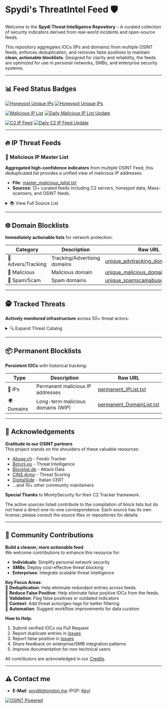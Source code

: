 # Spydi's ThreatIntel Feed 🛡️

Welcome to the **Spydi Threat Intelligence Repository** – A curated collection of security indicators derived from real-world incidents and open-source feeds.  

This repository aggregates IOCs (IPs and domains) from multiple OSINT feeds, enforces deduplication, and removes false positives to maintain **clean, actionable blocklists**. Designed for clarity and reliability, the feeds are optimized for use in personal networks, SMBs, and enterprise security systems.  

---

## 📊 Feed Status Badges

[![Honeypot Unique IPs](https://img.shields.io/badge/Dynamic%20Update-Honeypot_IPs-blue?style=flat-square&logo=github)](https://github.com/spydisec/spydithreatintel/actions/workflows/honeypot_ips.yml)
[![Honeypot Unique IPs](https://github.com/spydisec/spydithreatintel/actions/workflows/honeypot_ips.yml/badge.svg)](https://github.com/spydisec/spydithreatintel/actions/workflows/honeypot_ips.yml)

[![Malicious IP List](https://img.shields.io/badge/Daily_Update-Malicious_IPs-red?style=flat-square&logo=github)](https://github.com/spydisec/spydithreatintel/actions/workflows/updatemasterfeed.yml)
[![Daily Malicious IP List Update](https://github.com/spydisec/spydithreatintel/actions/workflows/updatemasterfeed.yml/badge.svg)](https://github.com/spydisec/spydithreatintel/actions/workflows/updatemasterfeed.yml)

[![C2 IP Feed](https://img.shields.io/badge/Daily_Update-C2_IPs-orange?style=flat-square&logo=github)](https://github.com/spydisec/spydithreatintel/actions/workflows/osintc2feed.yml)
[![Daily C2 IP Feed Update](https://github.com/spydisec/spydithreatintel/actions/workflows/osintc2feed.yml/badge.svg)](https://github.com/spydisec/spydithreatintel/actions/workflows/osintc2feed.yml)

---

## 🔥 IP Threat Feeds

### 📜 Malicious IP Master List
**Aggregated high-confidence indicators** from multiple OSINT Feed, this deduplicated list provides a unified view of malicious IP addresses.
- **File**: [master_malicious_iplist.txt](https://raw.githubusercontent.com/spydisec/spydithreatintel/main/master_malicious_iplist.txt)
- **Sources**: 12+ curated feeds including C2 servers, honeypot data, Mass-scanners, and OSINT feeds.

<details>
<summary>📚 View Full Source List</summary>

| Sources                   | Source URL                                                                 |
|---------------------------|----------------------------------------------------------------------------|
| C2 IP Feed                | [C2_iplist.txt](https://raw.githubusercontent.com/spydisec/spydithreatintel/refs/heads/main/iplist/C2IPs/osintc2feed.txt) |
| Honeypot Master list      | [honeypot_iplist.txt](https://raw.githubusercontent.com/spydisec/spydithreatintel/refs/heads/main/iplist/honeypot/honeypot_extracted_feed.txt)     |
| maltrail_scanners         | [maltrail_ips.txt](https://raw.githubusercontent.com/stamparm/maltrail/master/trails/static/mass_scanner.txt)         |
| botvrij_eu                | [botvrij_eu](https://www.botvrij.eu/data/ioclist.ip-dst.raw)                                                        |
| feodotracker              | [feodotracker](https://feodotracker.abuse.ch/downloads/ipblocklist.txt)                                                        |
| feodotracker_recommended  | [feodotracker_recommended](https://feodotracker.abuse.ch/downloads/ipblocklist_recommended.txt)                                                        |
| Blocklist_de_all          | [Blocklist_de_all](https://lists.blocklist.de/lists/all.txt)                                                        |
| ThreatView_High_Confidence| [ThreatView_High_Confidence](https://threatview.io/Downloads/IP-High-Confidence-Feed.txt)                                                        |
| IPsumLevel_7              | [IPsumLevel7](https://raw.githubusercontent.com/stamparm/ipsum/refs/heads/master/levels/7.txt)                                                        |
| CINS_Score                | [CINS_Score](https://cinsscore.com/list/ci-badguys.txt)                                                        |
| DigitalSide               | [DigitalSide](https://osint.digitalside.it/Threat-Intel/lists/latestips.txt)                                                        |
| duggytuxy                 | [duggytuxy](https://raw.githubusercontent.com/duggytuxy/malicious_ip_addresses/refs/heads/main/botnets_zombies_scanner_spam_ips.txt)                                                        |
| etnetera.cz               | [etnetera.cz](https://security.etnetera.cz/feeds/etn_aggressive.txt)                                                        |
| emergingthreats-compromised| [ET_Comp](https://rules.emergingthreats.net/blockrules/compromised-ips.txt)                                                        |
| More coming Soon!         | [Future Updates](#)                                                        |

</details>

---

## 🌐 Domain Blocklists
**Immediately actionable lists** for network protection:

| Category                | Description                                  | Raw URL                                                                                     |
|-------------------------|----------------------------------------------|--------------------------------------------------------------------------------------------|
| 🛑 Advers/Tracking      | Tracking/Advertising domains                 | [unique_advtracking_domains.txt](https://raw.githubusercontent.com/spydisec/spydithreatintel/refs/heads/main/domainlist/ads/unique_advtracking_domains.txt) |
| 🎯 Malicious            | Malicious domain                             | [unique_malicious_domains.txt](https://raw.githubusercontent.com/spydisec/spydithreatintel/refs/heads/main/domainlist/malicious/unique_malicious_domains.txt)     |
| 🔫 Spam/Scam            | Spam domains                                 | [unique_spamscamabuse_domains.txt](https://raw.githubusercontent.com/spydisec/spydithreatintel/refs/heads/main/domainlist/spam/unique_spamscamabuse_domains.txt) |

---

## 🕵️ Tracked Threats
**Actively monitored infrastructure** across 50+ threat actors:

<details>
<summary>🔍 Expand Threat Catalog</summary>

| C2s                       | Malware                          | Botnets      |
|---------------------------|----------------------------------|--------------|
| Cobalt Strike             | AcidRain Stealer                | 7777         |
| Metasploit Framework      | Misha Stealer (AKA Grand Misha) | BlackNET     |
| Covenant                  | Patriot Stealer                 | Doxerina     |
| Mythic                    | RAXNET Bitcoin Stealer          | Scarab       |
| Brute Ratel C4            | Titan Stealer                   | 63256        |
| Posh                      | Collector Stealer               | Kaiji        |
| Sliver                    | Mystic Stealer                  | MooBot       |
| Deimos                    | Gotham Stealer                  | Mozi         |
| PANDA                     | Meduza Stealer                  |              |
| NimPlant C2               | Quasar RAT                      |              |
| Havoc C2                  | ShadowPad                       |              |
| Caldera                   | AsyncRAT                        |              |
| Empire                    | DcRat                           |              |
| Ares                      | BitRAT                          |              |
| Hak5 Cloud C2             | DarkComet Trojan                |              |
| Pantegana                 | XtremeRAT Trojan                |              |
| Supershell                | NanoCore RAT Trojan             |              |
| Poseidon C2               | Gh0st RAT Trojan                |              |
| Viper C2                  | DarkTrack RAT Trojan            |              |
| Vshell                    | njRAT Trojan                    |              |
| Villain                   | Remcos Pro RAT Trojan           |              |
| Nimplant C2               | Poison Ivy Trojan               |              |
| RedGuard C2               | Orcus RAT Trojan                |              |
| Oyster C2                 | ZeroAccess Trojan               |              |
| byob C2                   | HOOKBOT Trojan                  |              |
|                           | RisePro Stealer                 |              |
|                           | NetBus Trojan                   |              |
|                           | Bandit Stealer                  |              |
|                           | Mint Stealer                    |              |
|                           | Mekotio Trojan                  |              |
|                           | Gozi Trojan                     |              |
|                           | Atlandida Stealer               |              |
|                           | VenomRAT                        |              |
|                           | Orcus RAT                       |              |
|                           | BlackDolphin                    |              |
|                           | Artemis RAT                     |              |
|                           | Godzilla Loader                 |              |
|                           | Jinx Loader                     |              |
|                           | Netpune Loader                  |              |
|                           | SpyAgent                        |              |
|                           | SpiceRAT                        |              |
|                           | Dust RAT                        |              |
|                           | Pupy RAT                        |              |
|                           | Atomic Stealer                  |              |
|                           | Lumma Stealer                   |              |
|                           | Serpent Stealer                 |              |
|                           | Axile Stealer                   |              |
|                           | Vector Stealer                  |              |
|                           | Z3us Stealer                    |              |
|                           | Rastro Stealer                  |              |
|                           | Darkeye Stealer                 |              |
|                           | AgniStealer                     |              |
|                           | Epsilon Stealer                 |              |
|                           | Bahamut Stealer                 |              |
|                           | Unam Web Panel / SilentCryptoMiner |           |
|                           | Vidar Stealer                   |              |
|                           | Kraken RAT                      |              |
|                           | Bumblebee Loader                |              |
|                           | Viper RAT                       |              |
|                           | Spectre Stealer                 |              |
</details>

---

## 📦 Permanent Blocklists
**Persistent IOCs** with historical tracking:

| Type       | Description                          | Raw URL                                                                     |
|------------|--------------------------------------|----------------------------------------------------------------------------|
| 📡 IPs     | Permanent malicious IP addresses     | [permanent_IPList.txt](https://raw.githubusercontent.com/.../permanent_IPList.txt) |
| 🌍 Domains | Long-term malicious domains (WIP)    | [permanent_DomainList.txt](https://raw.githubusercontent.com/.../permanent_DomainList.txt) |

---

## 🙌 Acknowledgements
**Gratitude to our OSINT partners**  
This project stands on the shoulders of these valuable resources:

- [Abuse.ch](https://abuse.ch) - Feodo Tracker
- [Botvrij.eu](https://botvrij.eu) - Threat Intelligence
- [Blocklist.de](https://blocklist.de) - Attack Data
- [CINS Army](https://cinsscore.com) - Threat Scoring
- [DigitalSide](https://osint.digitalside.it) - Italian CERT
- ...and 10+ other community maintainers

**Special Thanks** to MontySecurity for their C2 Tracker framework.

The active sources listed contribute to the compilation of block lists but do not have a direct one-to-one correspondence. Each source has its own license; please consult the source files or repositories for details.

---

## 🤝 Community Contributions  
**Build a cleaner, more actionable feed**  
We welcome contributions to enhance this resource for:  
- **Individuals**: Simplify personal network security  
- **SMBs**: Deploy cost-effective threat blocking  
- **Enterprises**: Integrate scalable threat intelligence  

**Key Focus Areas**:  
🔹 **Deduplication**: Help eliminate redundant entries across feeds  
🔹 **Reduce False Positive**: Help eliminate false positive IOCs from the feeds.  
🔹 **Validation**: Flag false positives or outdated indicators  
🔹 **Context**: Add threat actor/geo-tags for better filtering  
🔹 **Automation**: Suggest workflow improvements for data curation  

**How to Help**:  
1. Submit verified IOCs via Pull Request  
2. Report duplicate entries in [Issues](https://github.com/spydisec/spydithreatintel/issues)
3. Report false positive in [Issues](https://github.com/spydisec/spydithreatintel/issues)  
4. Share feedback on enterprise/SMB integration patterns  
5. Improve documentation for non-technical users  

All contributors are acknowledged in our [Credits](https://github.com/spydisec/spydithreatintel/wiki/Contributors).  

---
## ⚠️ Contact me
- **E-Mail**: [spyditi@proton.me](mailto:spyditi@proton.me) (PGP: [Key](https://pastebin.com/igL3mGVb))

[![OSINT Powered](https://img.shields.io/badge/Intel-OSINT_Powered-yellow?style=for-the-badge)](#)
